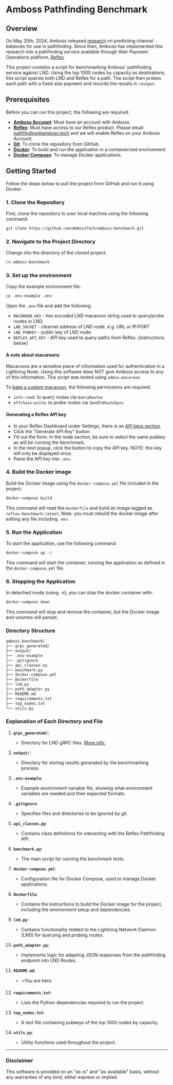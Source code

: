 # Amboss Pathfinding Benchmark

## Overview

On May 20th, 2024, Amboss released [research](https://arxiv.org/abs/2405.12087) on predicting channel balances for use in pathfinding. 
Since then, Amboss has implemented this research into a pathfinding service available through their Payment Operations platform, [Reflex](https://amboss.space/reflex/).

This project contains a script for benchmarking Amboss' pathfinding service against LND.
Using the top 1000 nodes by capacity as destinations, this script queries both LND and Reflex for a path.
The script then probes each path with a fixed size payment and records the results in `/output`.


## Prerequisites

Before you can run this project, the following are required:

- **[Amboss Account](https://amboss.space/login)**: Must have an account with Amboss.
- **[Reflex](https://amboss.space/reflex/)**: Must have access to our Reflex product. Please email pathfinding@amboss.tech and we will enable Reflex on your Amboss Account.
- **[Git](https://git-scm.com/book/en/v2/Getting-Started-Installing-Git)**: To clone the repository from GitHub.
- **[Docker](https://docs.docker.com/get-docker/)**: To build and run the application in a containerized environment.
- **[Docker Compose](https://docs.docker.com/compose/install/)**: To manage Docker applications.


## Getting Started

Follow the steps below to pull the project from GitHub and run it using Docker.

### 1. Clone the Repository

First, clone the repository to your local machine using the following command:

```bash
git clone https://github.com/AmbossTech/amboss-benchmark.git
```

### 2. Navigate to the Project Directory

Change into the directory of the cloned project:

```bash
cd amboss-benchmark
```

### 3. Set up the environment

Copy the example environment file:

```bash
cp .env-example .env
```

Open the `.env` file and add the following:

- `MACAROON_HEX` - hex encoded LND macaroon string used to query/probe routes in LND. 
- `LND_SOCKET` - clearnet address of LND node. e.g. URL or IP:PORT
- `LND_PUBKEY` - public key of LND node.
- `REFLEX_API_KEY` - API key used to query paths from Reflex. (instructions below)


#### A note about macaroons

Macaroons are a sensitive piece of information used for authentication in a Lightning Node. 
Using this software does NOT give Amboss access to any of this information. 
This script was tested using `admin.macaroon`.

To [bake a custom macaroon](https://docs.lightning.engineering/lightning-network-tools/lnd/macaroons#docs-internal-guid-7b736a99-7fff-4c6f-a308-73da0d74c992), the following permissions are required:

- `info:read`: to query routes via `QueryRoutes`
- `offchain:write`: to probe routes via `SendToRouteSync` 

#### Generating a Reflex API key

- In your Reflex Dashboard under Settings, there is an [API keys section](https://amboss.space/reflex/settings/api-keys). 
- Click the "Generate API Key" button.
- Fill out the form. In the node section, be sure to select the same pubkey as will be running the benchmark.
- In the next popup, click the button to copy the API key. NOTE: this key will only be displayed once.
- Paste the API key into `.env`.

### 4. Build the Docker Image

Build the Docker image using the `docker-compose.yml` file included in the project:

```bash
docker-compose build
```

This command will read the `Dockerfile` and build an image tagged as `reflex-benchmark:latest`.
Note: you must rebuild the docker image after editing any file including `.env`. 

### 5. Run the Application

To start the application, use the following command:

```bash
docker-compose up -d
```

This command will start the container, running the application as defined in the `docker-compose.yml` file.

### 6. Stopping the Application

In detached mode (using `-d`), you can stop the docker container with:

```bash
docker-compose down
```

This command will stop and remove the container, but the Docker image and volumes will persist.

### Directory Structure

```markdown
amboss-benchmark/
├── grpc_generated/
├── output/
├── .env-example
├── .gitignore
├── api_classes.oy
├── benchmark.py
├── docker-compose.yml
├── Dockerfile
├── lnd.py
├── path_adapter.py
├── README.md
├── requirements.txt
├── top_nodes.txt
└── utils.py
```
### Explanation of Each Directory and File

1. **`grpc_generated/`**:
   - Directory for LND gRPC files. [More info.](https://github.com/lightningnetwork/lnd/blob/master/docs/grpc/python.md)

2. **`output/`**:
   - Directory for storing results generated by the benchmarking process.

3. **`.env-example`**:
   - Example environment variable file, showing what environment variables are needed and their expected formats.

4. **`.gitignore`**:
   - Specifies files and directories to be ignored by git.

5. **`api_classes.py`**:
   - Contains class definitions for interacting with the Reflex Pathfinding API.

6. **`benchmark.py`**:
   - The main script for running the benchmark tests.

7. **`docker-compose.yml`**:
   - Configuration file for Docker Compose, used to manage Docker applications.

8. **`Dockerfile`**:
   - Contains the instructions to build the Docker image for the project, including the environment setup and dependencies.

9. **`lnd.py`**:
   - Contains functionality related to the Lightning Network Daemon (LND) for querying and probing routes.

10. **`path_adapter.py`**:
    - Implements logic for adapting JSON responses from the pathfinding endpoint into LND Routes.

11. **`README.md`**:
    - ⭐You are here.

12. **`requirements.txt`**:
    - Lists the Python dependencies required to run the project.

13. **`top_nodes.txt`**:
    - A text file containing pubkeys of the top 1000 nodes by capacity.

14. **`utils.py`**:
    - Utility functions used throughout the project.


---

### Disclaimer
This software is provided on an "as-is" and "as-available" basis, without any warranties of any kind, either express or implied.

